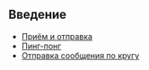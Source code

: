## Введение

* [Приём и отправка](send_receive.cpp)
* [Пинг-понг](ping_pong.cpp)
* [Отправка сообщения по кругу](ring.cpp)
